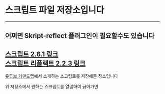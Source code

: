 # 스크립트 파일 저장소입니다   
---
## 어쩌면 Skript-reflect 플러그인이 필요할수도 있습니다
[스크립트 2.6.1 링크](https://github.com/SkriptLang/Skript/releases)   
[스크립트 리플랙트 2.2.3 링크](https://github.com/TPGamesNL/skript-reflect/releases)   
---
[유튜브 커맨드랩](https://www.youtube.com/channel/UChTAwGIHqwSKucL-wxkMVEw)에서 소개하는 스크립트를 저장해둔 장소입니다
  
위 저장소에서 원하는 스크립트를 열람하여 긁어가면 
